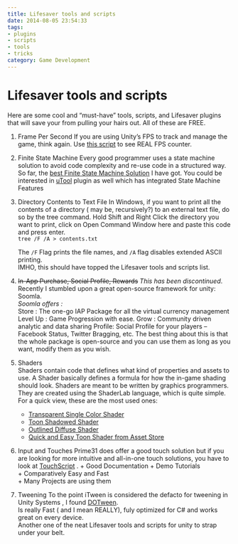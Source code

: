 ```yaml
---
title: Lifesaver tools and scripts
date: 2014-08-05 23:54:33
tags:
- plugins
- scripts 
- tools
- tricks
category: Game Development
---
```


# Lifesaver tools and scripts

Here are some cool and “must-have” tools, scripts, and Lifesaver plugins that will save your from pulling your hairs out. All of these are FREE.

1. Frame Per Second
	If you are using Unity’s FPS to track and manage the game, think again. Use [this script](http://wiki.unity3d.com/index.php?title=FramesPerSecond) to see REAL FPS counter.

2. Finite State Machine
	Every good programmer uses a state machine solution to avoid code complexity and re-use code in a structured way. So far, the [best Finite State Machine Solution](https://github.com/thefuntastic/Unity3d-Finite-State-Machine) I have got. You could be interested in [uTool](https://bitbucket.org/skipbits/_unity) plugin as well which has integrated State Machine Features

3. Directory Contents to Text File
	In Windows, if you want to print all the contents of a directory ( may be, recursively?) to an external text file, do so by the tree command. Hold Shift and Right Click the directory you want to print, click on Open Command Window here and paste this code and press enter.  
	` tree /F /A > contents.txt `

	The `/F` Flag prints the file names, and `/A` flag disables extended ASCII printing.  
	IMHO, this should have topped the Lifesaver tools and scripts list.

4. ~~In-App Purchase, Social Profile, Rewards~~ *This has been discontinued*. 
	Recently I stumbled upon a great open-source framework for unity: Soomla.  
	*Soomla offers :*  
	Store : The one-go IAP Package for all the virtual currency management
	Level Up : Game Progression with ease.
	Grow : Community driven analytic and data sharing
	Profile: Social Profile for your players – Facebook Status, Twitter Bragging, etc.
	The best thing about this is that the whole package is open-source and you can use them as long as you want, modify them as you wish.

5. Shaders  
	Shaders contain code that defines what kind of properties and assets to use. A Shader basically defines a formula for how the in-game shading should look. Shaders are meant to be written by graphics programmers. They are created using the ShaderLab language, which is quite simple. For a quick view, these are the most used ones:  
	- [Transparent Single Color Shader](http://wiki.unity3d.com/index.php/Transparent_Single_Color_Shader)
	- [Toon Shadowed Shader](http://wiki.unity3d.com/index.php/ToonShadowed)
	- [Outlined Diffuse Shader](http://wiki.unity3d.com/index.php/OutlinedDiffuse)
	- [Quick and Easy Toon Shader from Asset Store](https://www.assetstore.unity3d.com/#/content/3926)  

6. Input and Touches
	Prime31 does offer a good touch solution but if you are looking for more intuitive and all-in-one touch solutions, you have to look at [TouchScript](https://github.com/InteractiveLab/TouchScript) .
		+ Good Documentation
		+ Demo Tutorials  
		+ Comparatively Easy and Fast  
		+ Many Projects are using them   
7. Tweening
	To the point iTween is considered the defacto for tweening in Unity Systems , I found [DOTween](http://dotween.demigiant.com/).  
	Is really Fast ( and I mean REALLY), fuly optimized for C# and works great on every device.  
	Another one of the neat Lifesaver tools and scripts for unity to strap under your belt.